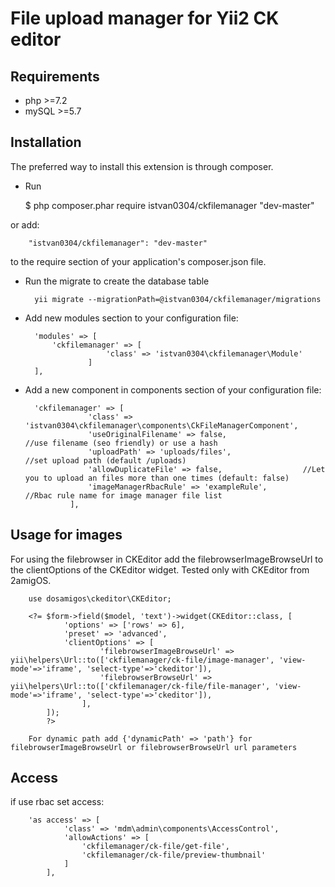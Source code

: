 File upload manager for Yii2 CK editor
=================

Requirements
------------

- php >=7.2
- mySQL >=5.7

Installation
------------
The preferred way to install this extension is through composer.

- Run

  $ php composer.phar require istvan0304/ckfilemanager "dev-master"

or add:

        "istvan0304/ckfilemanager": "dev-master"

to the require section of your application's composer.json file.

- Run the migrate to create the database table

        yii migrate --migrationPath=@istvan0304/ckfilemanager/migrations

- Add new modules section to your configuration file:

        'modules' => [
        	'ckfilemanager' => [
                        'class' => 'istvan0304\ckfilemanager\Module'
                    ]
        ],

- Add a new component in components section of your configuration file:

        'ckfilemanager' => [
                    'class' => 'istvan0304\ckfilemanager\components\CkFileManagerComponent',
                    'useOriginalFilename' => false,     		     //use filename (seo friendly) or use a hash
                    'uploadPath' => 'uploads/files',                 //set upload path (default /uploads)
                    'allowDuplicateFile' => false,                  //Let you to upload an files more than one times (default: false)
                    'imageManagerRbacRule' => 'exampleRule',         //Rbac rule name for image manager file list
                ],

Usage for images
------------

For using the filebrowser in CKEditor add the filebrowserImageBrowseUrl to the clientOptions of the CKEditor widget.
Tested only with CKEditor from 2amigOS.

        use dosamigos\ckeditor\CKEditor;
        
        <?= $form->field($model, 'text')->widget(CKEditor::class, [
                'options' => ['rows' => 6],
                'preset' => 'advanced',
                'clientOptions' => [
                        'filebrowserImageBrowseUrl' => yii\helpers\Url::to(['ckfilemanager/ck-file/image-manager', 'view-mode'=>'iframe', 'select-type'=>'ckeditor']),
                        'filebrowserBrowseUrl' => yii\helpers\Url::to(['ckfilemanager/ck-file/file-manager', 'view-mode'=>'iframe', 'select-type'=>'ckeditor']),
                    ],
            ]);
            ?>

        For dynamic path add {'dynamicPath' => 'path'} for filebrowserImageBrowseUrl or filebrowserBrowseUrl url parameters

Access
------------
if use rbac set access:

        'as access' => [
                'class' => 'mdm\admin\components\AccessControl',
                'allowActions' => [
                    'ckfilemanager/ck-file/get-file',
                    'ckfilemanager/ck-file/preview-thumbnail'
                ]
            ],